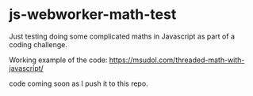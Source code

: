 # js-webworker-math-test
Just testing doing some complicated maths in Javascript as part of a coding challenge.

Working example of the code: https://msudol.com/threaded-math-with-javascript/

code coming soon as I push it to this repo.
